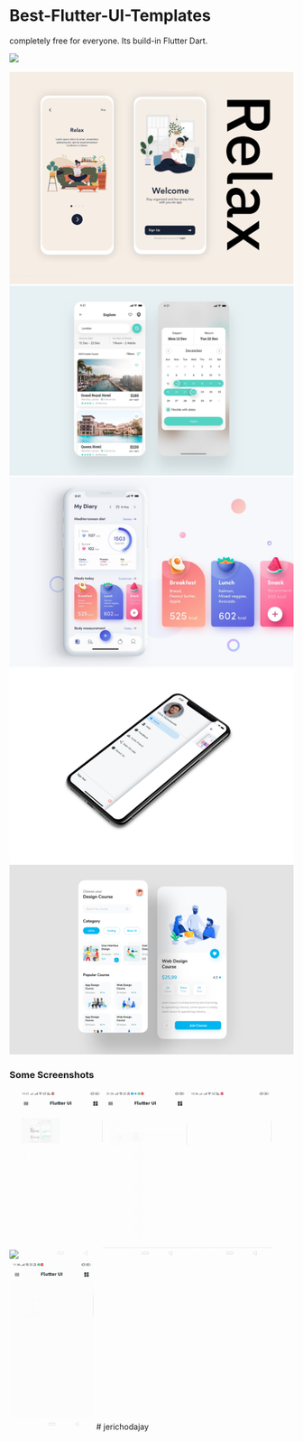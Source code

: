 # Best-Flutter-UI-Templates

completely free for everyone. Its build-in Flutter Dart.

<a href="https://www.buymeacoffee.com/mitesh"><img src="https://cdn.buymeacoffee.com/buttons/v2/default-yellow.png" height="60"></a>

![Image](best_flutter_ui_templates/assets/introduction_animation/introduction_animation.png)
![Image](best_flutter_ui_templates/assets/hotel/hotel_booking.png)
![Image](best_flutter_ui_templates/assets/fitness_app/fitness_app.png)
![Image](assets/custom_drawer.png)
![Image](best_flutter_ui_templates/assets/design_course/design_course.png)

### Some Screenshots

<img src="assets/introduction_animation.gif" height="300em"><img src="assets/hotel_booking.gif" height="300em"><img src="assets/custom_drawer.gif" height="300em"><img src="assets/fitness_app.gif" height="300em" /> <img src="assets/design_course.gif" height="300em" />
#   j e r i c h o d a j a y 
 
 
